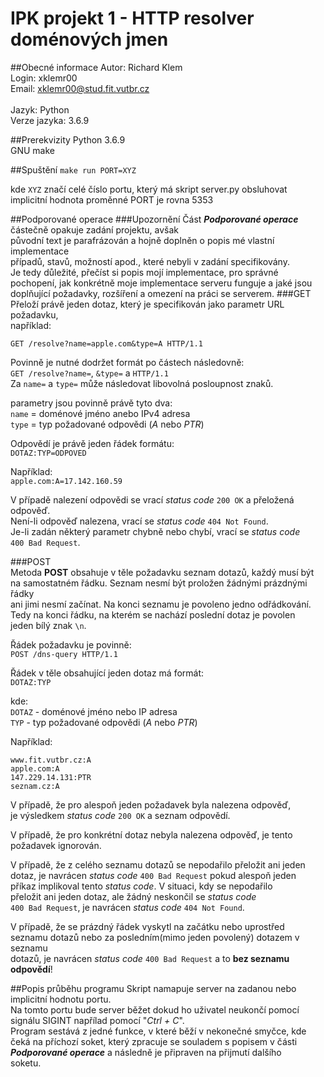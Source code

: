 # IPK projekt 1 - HTTP resolver doménových jmen
##Obecné informace
Autor: Richard Klem<br>
Login: xklemr00<br>
Email: xklemr00@stud.fit.vutbr.cz<br>
<br>
Jazyk: Python<br>
Verze jazyka: 3.6.9<br>

##Prerekvizity
Python 3.6.9<br>
GNU make<br>

##Spuštění
`make run PORT=XYZ`

kde `XYZ` značí celé číslo portu, který má skript server.py obsluhovat<br>
implicitní hodnota proměnné PORT je rovna 5353

##Podporované operace
###Upozornění
Část **_Podporované operace_** částečně opakuje zadání projektu, avšak <br>
původní text je parafrázován a hojně doplněn o popis mé vlastní implementace<br>
případů, stavů, možností apod., které nebyli v zadání specifikovány.<br>
Je tedy důležité, přečíst si popis mojí implementace, pro správné<br>
pochopení, jak konkrétně moje implementace serveru funguje a jaké jsou<br>
doplňující požadavky, rozšíření a omezení na práci se serverem.
###GET<br>
Přeloží právě jeden dotaz, který je specifikován jako parametr URL požadavku,<br>
například:
 
`GET /resolve?name=apple.com&type=A HTTP/1.1`

Povinně je nutné dodržet formát po částech následovně:<br>
`GET /resolve?name=`, `&type=` a `HTTP/1.1`<br>
Za `name=` a `type=` může následovat libovolná posloupnost znaků.

parametry jsou povinně právě tyto dva:<br>
`name` = doménové jméno anebo IPv4 adresa<br>
`type` = typ požadované odpovědi (_A_ nebo _PTR_)<br> 

Odpovědí je právě jeden řádek formátu:<br>
`DOTAZ:TYP=ODPOVED`

Například:<br>
`apple.com:A=17.142.160.59`

V případě nalezení odpovědi se vrací _status code_ `200 OK` a přeložená<br>
odpověď.<br>
Není-li odpověď nalezena, vrací se _status code_ `404 Not Found`.<br>
Je-li zadán některý parametr chybně nebo chybí, vrací se  _status code_<br>
`400 Bad Request`.

###POST<br>
Metoda **POST** obsahuje v těle požadavku seznam dotazů, každý musí být<br>
na samostatném řádku. Seznam nesmí být proložen žádnými prázdnými řádky<br>
ani jimi nesmí začínat. Na konci seznamu je povoleno jedno odřádkování.<br>
Tedy na konci řádku, na kterém se nachází poslední dotaz je povolen<br>
jeden bílý znak `\n`.<br>

Řádek požadavku je povinně:<br> 
`POST /dns-query HTTP/1.1`

Řádek v těle obsahující jeden dotaz má formát:<br>
`DOTAZ:TYP`

kde:<br>
`DOTAZ` - doménové jméno nebo IP adresa<br>
`TYP` - typ požadované odpovědi (_A_ nebo _PTR_)<br> 

Například:
```
www.fit.vutbr.cz:A
apple.com:A
147.229.14.131:PTR
seznam.cz:A
```

V případě, že pro alespoň jeden požadavek byla nalezena odpověď,<br>
je výsledkem _status code_ `200 OK` a seznam odpovědí. <br>

V případě, že pro konkrétní dotaz nebyla nalezena odpověď, je tento<br>
požadavek ignorován.

V případě, že z celého seznamu dotazů se nepodařilo přeložit ani jeden<br>
dotaz, je navrácen _status code_ `400 Bad Request` pokud alespoň jeden<br>
příkaz implikoval tento _status code_. V situaci, kdy se nepodařilo<br>
přeložit ani jeden dotaz, ale žádný neskončil se _status code_<br>
 `400 Bad Request`, je navrácen _status code_ `404 Not Found`.
 
V případě, že se prázdný řádek vyskytl na začátku nebo uprostřed<br>
seznamu dotazů nebo za posledním(mimo jeden povolený) dotazem v seznamu<br>
dotazů, je navrácen _status code_ `400 Bad Request` a to **bez seznamu<br>
odpovědí**!
 
 
 ##Popis průběhu programu
 Skript namapuje server na zadanou nebo implicitní hodnotu portu.<br>
 Na tomto portu bude server běžet dokud ho uživatel neukončí pomocí<br>
 signálu SIGINT napřílad pomocí "_Ctrl + C_".<br>
 Program sestává z jedné funkce, v které běží v nekonečné smyčce, kde<br>
 čeká na příchozí soket, který zpracuje se souladem s popisem v části<br>
 **_Podporované operace_** a následně je připraven na přijmutí dalšího<br>
 soketu.